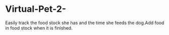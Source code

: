 # Virtual-Pet-2-
Easily track the food stock she has and the time she feeds the dog.Add food in food stock when it is finished.
